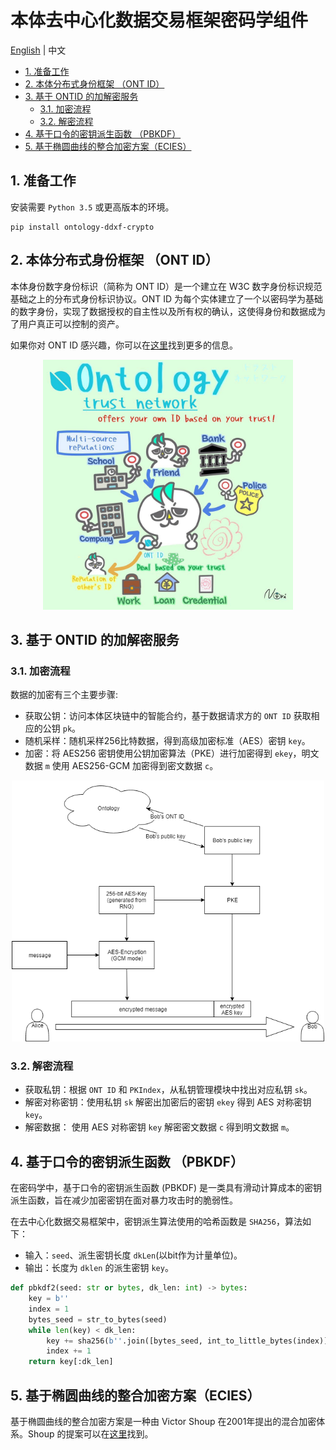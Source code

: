 # 本体去中心化数据交易框架密码学组件

[English](README.md) | 中文

<!-- TOC -->

- [1. 准备工作](#1-准备工作)
- [2. 本体分布式身份框架 （ONT ID）](#2-本体分布式身份框架-ont-id)
- [3. 基于 ONTID 的加解密服务](#3-基于-ontid-的加解密服务)
    - [3.1. 加密流程](#31-加密流程)
    - [3.2. 解密流程](#32-解密流程)
- [4. 基于口令的密钥派生函数 （PBKDF）](#4-基于口令的密钥派生函数-pbkdf)
- [5. 基于椭圆曲线的整合加密方案（ECIES）](#5-基于椭圆曲线的整合加密方案ecies)

<!-- /TOC -->

## 1. 准备工作

安装需要 `Python 3.5` 或更高版本的环境。

```shell
pip install ontology-ddxf-crypto
```

## 2. 本体分布式身份框架 （ONT ID）

本体身份数字身份标识（简称为 ONT ID）是一个建立在 W3C 数字身份标识规范基础之上的分布式身份标识协议。ONT ID 为每个实体建立了一个以密码学为基础的数字身份，实现了数据授权的自主性以及所有权的确认，这使得身份和数据成为了用户真正可以控制的资产。

如果你对 ONT ID 感兴趣，你可以在[这里](https://ontio.github.io/documentation/ontology_DID_zh.html)找到更多的信息。

<div align=center><img height="400" src="img/ontid.jpg"/></div>

## 3. 基于 ONTID 的加解密服务

### 3.1. 加密流程

数据的加密有三个主要步骤:

- 获取公钥：访问本体区块链中的智能合约，基于数据请求方的 `ONT ID` 获取相应的公钥 `pk`。
- 随机采样：随机采样256比特数据，得到高级加密标准（AES）密钥 `key`。
- 加密：将 AES256 密钥使用公钥加密算法（PKE）进行加密得到 `ekey`，明文数据 `m` 使用 AES256-GCM 加密得到密文数据 `c`。

<div align=center><img width="500" src="img/endToEnd.png"/></div>

### 3.2. 解密流程

- 获取私钥：根据 `ONT ID` 和 `PKIndex`，从私钥管理模块中找出对应私钥 `sk`。
- 解密对称密钥：使用私钥 `sk` 解密出加密后的密钥 `ekey` 得到 AES 对称密钥 `key`。
- 解密数据： 使用 AES 对称密钥 `key` 解密密文数据 `c` 得到明文数据 `m`。

## 4. 基于口令的密钥派生函数 （PBKDF）

在密码学中，基于口令的密钥派生函数 (PBKDF) 是一类具有滑动计算成本的密钥派生函数，旨在减少加密密钥在面对暴力攻击时的脆弱性。

在去中心化数据交易框架中，密钥派生算法使用的哈希函数是 `SHA256`，算法如下：

- 输入：`seed`、派生密钥长度 `dkLen`(以bit作为计量单位)。
- 输出：长度为 `dklen` 的派生密钥 `key`。

```python
def pbkdf2(seed: str or bytes, dk_len: int) -> bytes:
    key = b''
    index = 1
    bytes_seed = str_to_bytes(seed)
    while len(key) < dk_len:
        key += sha256(b''.join([bytes_seed, int_to_little_bytes(index)]))
        index += 1
    return key[:dk_len]
```

## 5. 基于椭圆曲线的整合加密方案（ECIES）

基于椭圆曲线的整合加密方案是一种由 Victor Shoup 在2001年提出的混合加密体系。Shoup 的提案可以在[这里](https://www.shoup.net/papers/iso-2_1.pdf)找到。
